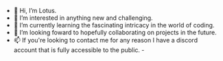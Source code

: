 - 👋 Hi, I’m Lotus.
- 👀 I’m interested in anything new and challenging.
- 🌱 I’m currently learning the fascinating intricacy in the world of coding.
- 💞️ I’m looking foward to hopefully collaborating on projects in the future.
- 📫 If you're looking to contact me for any reason I have a discord account that is fully accessible to the public. - 
